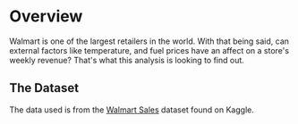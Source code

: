 # Overview
Walmart is one of the largest retailers in the world. With that being said, can external factors like temperature, and fuel prices have an affect on a store's weekly revenue? That's what this analysis is looking to find out.

## The Dataset
The data used is from the [Walmart Sales](https://www.kaggle.com/datasets/mikhail1681/walmart-sales) dataset found on Kaggle.